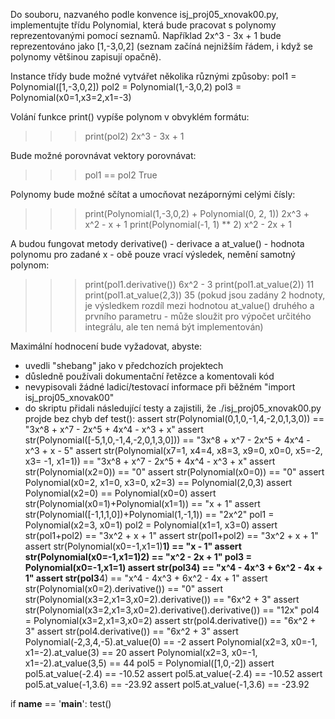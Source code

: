 Do souboru, nazvaného podle konvence isj_proj05_xnovak00.py, implementujte třídu Polynomial, která bude pracovat s polynomy reprezentovanými pomocí seznamů. Například 2x^3 - 3x + 1 bude  reprezentováno jako [1,-3,0,2] (seznam začíná nejnižším řádem, i když se polynomy většinou zapisují opačně).

Instance třídy bude možné vytvářet několika různými způsoby:
pol1 = Polynomial([1,-3,0,2])
pol2 = Polynomial(1,-3,0,2)
pol3 = Polynomial(x0=1,x3=2,x1=-3)

Volání funkce print() vypíše polynom v obvyklém formátu:
>>> print(pol2)
2x^3 - 3x + 1

Bude možné porovnávat vektory porovnávat:
>>> pol1 == pol2
True

Polynomy bude možné sčítat a umocňovat nezápornými celými čísly:
>>> print(Polynomial(1,-3,0,2) + Polynomial(0, 2, 1))
2x^3 + x^2 - x + 1
>>> print(Polynomial(-1, 1) ** 2)
x^2 - 2x  + 1

A budou fungovat metody derivative() - derivace a at_value() - hodnota polynomu pro zadané x - obě pouze vrací výsledek, nemění samotný polynom:
>>> print(pol1.derivative())
6x^2 - 3
>>> print(pol1.at_value(2))
11
>>> print(pol1.at_value(2,3))
35
(pokud jsou zadány 2 hodnoty, je výsledkem rozdíl mezi hodnotou at_value() druhého a prvního parametru - může sloužit pro výpočet určitého integrálu, ale ten nemá být implementován)

Maximální hodnocení bude vyžadovat, abyste:
- uvedli "shebang" jako v předchozích projektech
- důsledně používali dokumentační řetězce a komentovali kód
- nevypisovali žádné ladicí/testovací informace při běžném "import isj_proj05_xnovak00"
- do skriptu přidali následující testy a zajistili, že ./isj_proj05_xnovak00.py projde bez chyb
def test():
    assert str(Polynomial(0,1,0,-1,4,-2,0,1,3,0)) == "3x^8 + x^7 - 2x^5 + 4x^4 - x^3 + x"
    assert str(Polynomial([-5,1,0,-1,4,-2,0,1,3,0])) == "3x^8 + x^7 - 2x^5 + 4x^4 - x^3 + x - 5"
    assert str(Polynomial(x7=1, x4=4, x8=3, x9=0, x0=0, x5=-2, x3= -1, x1=1)) == "3x^8 + x^7 - 2x^5 + 4x^4 - x^3 + x"
    assert str(Polynomial(x2=0)) == "0"
    assert str(Polynomial(x0=0)) == "0"
    assert Polynomial(x0=2, x1=0, x3=0, x2=3) == Polynomial(2,0,3)
    assert Polynomial(x2=0) == Polynomial(x0=0)
    assert str(Polynomial(x0=1)+Polynomial(x1=1)) == "x + 1"
    assert str(Polynomial([-1,1,1,0])+Polynomial(1,-1,1)) == "2x^2"
    pol1 = Polynomial(x2=3, x0=1)
    pol2 = Polynomial(x1=1, x3=0)
    assert str(pol1+pol2) == "3x^2 + x + 1"
    assert str(pol1+pol2) == "3x^2 + x + 1"
    assert str(Polynomial(x0=-1,x1=1)**1) == "x - 1"
    assert str(Polynomial(x0=-1,x1=1)**2) == "x^2 - 2x + 1"
    pol3 = Polynomial(x0=-1,x1=1)
    assert str(pol3**4) == "x^4 - 4x^3 + 6x^2 - 4x + 1"
    assert str(pol3**4) == "x^4 - 4x^3 + 6x^2 - 4x + 1"
    assert str(Polynomial(x0=2).derivative()) == "0"
    assert str(Polynomial(x3=2,x1=3,x0=2).derivative()) == "6x^2 + 3"
    assert str(Polynomial(x3=2,x1=3,x0=2).derivative().derivative()) == "12x"
    pol4 = Polynomial(x3=2,x1=3,x0=2)
    assert str(pol4.derivative()) == "6x^2 + 3"
    assert str(pol4.derivative()) == "6x^2 + 3"
    assert Polynomial(-2,3,4,-5).at_value(0) == -2
    assert Polynomial(x2=3, x0=-1, x1=-2).at_value(3) == 20
    assert Polynomial(x2=3, x0=-1, x1=-2).at_value(3,5) == 44
    pol5 = Polynomial([1,0,-2])
    assert pol5.at_value(-2.4) == -10.52
    assert pol5.at_value(-2.4) == -10.52
    assert pol5.at_value(-1,3.6) == -23.92
    assert pol5.at_value(-1,3.6) == -23.92

if __name__ == '__main__':
    test()